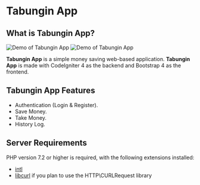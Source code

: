 # Tabungin App

## What is Tabungin App?
![Demo of Tabungin App](https://ik.imagekit.io/bcdeh9gg1p3/Screenshot_from_2020-12-20_16-52-28_1__nUyIYeIWv6T.png)
![Demo of Tabungin App](https://ik.imagekit.io/bcdeh9gg1p3/Screenshot_from_2020-12-20_16-52-59_1__GZlvg9nTm.png)

**Tabungin App** is a simple money saving web-based application. **Tabungin App** is made with CodeIgniter 4 as the backend and Bootstrap 4 as the frontend.

## Tabungin App Features
* Authentication (Login & Register).
* Save Money.
* Take Money.
* History Log.

## Server Requirements

PHP version 7.2 or higher is required, with the following extensions installed: 

- [intl](http://php.net/manual/en/intl.requirements.php)
- [libcurl](http://php.net/manual/en/curl.requirements.php) if you plan to use the HTTP\CURLRequest library
